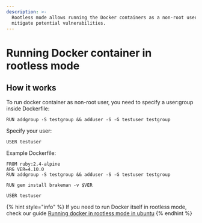 ```yaml
---
description: >-
  Rootless mode allows running the Docker containers as a non-root user to
  mitigate potential vulnerabilities.
---
```


# Running Docker container in rootless mode

## How it works

To run docker container as non-root user, you need to specify a user:group inside Dockerfile:

```text
RUN addgroup -S testgroup && adduser -S -G testuser testgroup
```

Specify your user:

```text
USER testuser
```

Example Dockerfile:

```text
FROM ruby:2.4-alpine
ARG VER=4.10.0
RUN addgroup -S testgroup && adduser -S -G testuser testgroup

RUN gem install brakeman -v $VER

USER testuser
```

{% hint style="info" %}
If you need to run Docker itself in rootless mode, check our guide [Running docker in rootless mode in ubuntu](running-docker-in-rootless-mode-in-ubuntu/)
{% endhint %}



